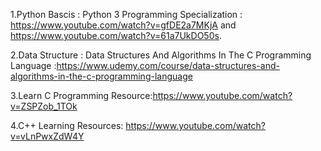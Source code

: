 1.Python Bascis : Python 3 Programming Specialization : https://www.youtube.com/watch?v=gfDE2a7MKjA and https://www.youtube.com/watch?v=61a7UkDO50s.

2.Data Structure : Data Structures And Algorithms In The C Programming Language :https://www.udemy.com/course/data-structures-and-algorithms-in-the-c-programming-language

3.Learn C Programming Resource:https://www.youtube.com/watch?v=ZSPZob_1TOk

4.C++ Learning Resources: https://www.youtube.com/watch?v=vLnPwxZdW4Y
